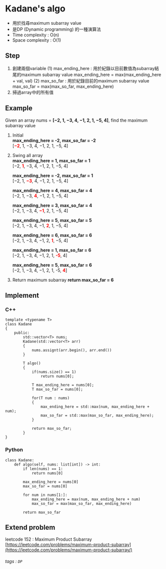 # Kadane's algo
- 用於找尋maximum subarray value
- 是DP (Dynamic programming) 的一種演算法
- Time complexity : O(n)
- Space complexity : O(1)

## Step
1. 創建兩個variable
   (1) max_ending_here : 用於紀錄以目前數值為subarray結尾的maximum subarray value
       max_ending_here = max(max_ending_here + val, val)
   (2) max_so_far : 用於紀錄目前的maximum subarray value
       max_so_far = max(max_so_far, max_ending_here)
2. 掃過array中的所有值


## Example
Given an array nums = **[−2, 1, −3, 4, −1, 2, 1, −5, 4]**, find the maximum subarray value

1. Initial  
   **max_ending_here = -2, max_so_far = -2**  
   [**<font color="#f00">−2</font>**, 1, −3, 4, −1, 2, 1, −5, 4]
   
2. Swing all array  
   **max_ending_here = 1, max_so_far = 1**  
   [−2, **<font color="#f00">1</font>**, −3, 4, −1, 2, 1, −5, 4]
   
   **max_ending_here = -2, max_so_far = 1**  
   [−2, 1, **<font color="#f00">−3</font>**, 4, −1, 2, 1, −5, 4]
   
   **max_ending_here = 4, max_so_far = 4**  
   [−2, 1, −3, **<font color="#f00">4</font>**, −1, 2, 1, −5, 4]
   
   **max_ending_here = 3, max_so_far = 4**  
   [−2, 1, −3, 4, **<font color="#f00">−1</font>**, 2, 1, −5, 4]
   
   **max_ending_here = 5, max_so_far = 5**  
   [−2, 1, −3, 4, −1, **<font color="#f00">2</font>**, 1, −5, 4]
   
   **max_ending_here = 6, max_so_far = 6**  
   [−2, 1, −3, 4, −1, 2, **<font color="#f00">1</font>**, −5, 4]
   
   **max_ending_here = 1, max_so_far = 6**  
   [−2, 1, −3, 4, −1, 2, 1, **<font color="#f00">-5</font>**, 4]
   
   **max_ending_here = 5, max_so_far = 6**  
   [−2, 1, −3, 4, −1, 2, 1, -5, **<font color="#f00">4</font>**]
   
3. Return maximum subarray
   **return max_so_far = 6**

## Implement
### C++
```cpp=
template <typename T>
class Kadane
{
    public:
        std::vector<T> nums;
        Kadane(std::vector<T> arr)
        {
            nums.assignt(arr.begin(), arr.end())
        }
    
        T algo()
        {
            if(nums.size() == 1)
                return nums[0];
            
            T max_ending_here = nums[0];
            T max_so_far = nums[0];
            
            for(T num : nums)
            {
                max_ending_here = std::max(num, max_ending_here + num);
                max_so_far = std::max(max_so_far, max_ending_here);
            }
            
            return max_so_far;
        }
}
```

### Python
```python=
class Kadane:
    def algo(self, nums: list[int]) -> int:
        if len(nums) == 1:
            return nums[0]
        
        max_ending_here = nums[0]
        max_so_far = nums[0]
        
        for num in nums[1:]:
            max_ending_here = max(num, max_ending_here + num)
            max_so_far = max(max_so_far, max_ending_here)
        
        return max_so_far
```

## Extend problem
leetcode 152 : Maximum Product Subarray  
[https://leetcode.com/problems/maximum-product-subarray](https://leetcode.com/problems/maximum-product-subarray/)

###### tags : `DP`

